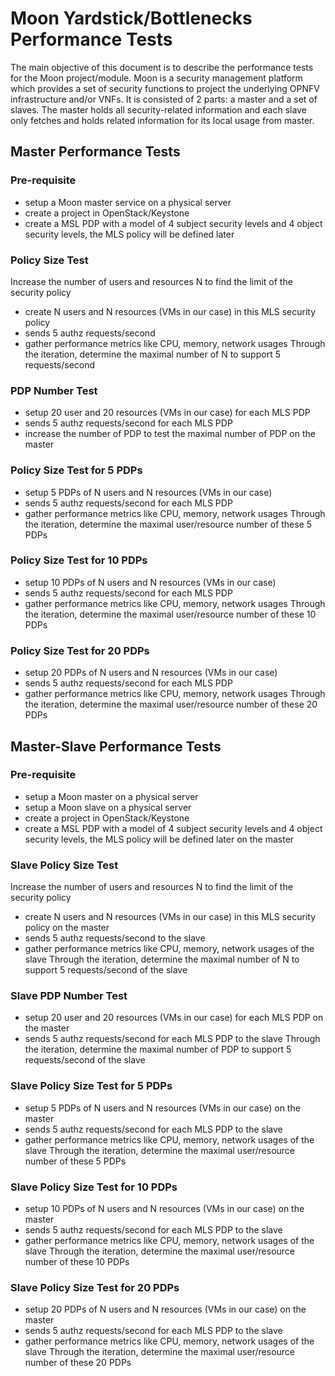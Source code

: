 # Moon Yardstick/Bottlenecks Performance Tests

The main objective of this document is to describe the performance tests for the Moon project/module. 
Moon is a security management platform which provides a set of security functions to project the underlying OPNFV infrastructure and/or VNFs. 
It is consisted of 2 parts: a master and a set of slaves. The master holds all security-related information and each slave only fetches and holds 
related information for its local usage from master. 

## Master Performance Tests
### Pre-requisite
- setup a Moon master service on a physical server 
- create a project in OpenStack/Keystone
- create a MSL PDP with a model of 4 subject security levels and 4 object security levels, the MLS policy will be defined later

### Policy Size Test
Increase the number of users and resources N to find the limit of the security policy
- create N users and N resources (VMs in our case) in this MLS security policy
- sends 5 authz requests/second
- gather performance metrics like CPU, memory, network usages
Through the iteration, determine the maximal number of N to support 5 requests/second 
  
### PDP Number Test  
- setup 20 user and 20 resources (VMs in our case) for each MLS PDP
- sends 5 authz requests/second for each MLS PDP
- increase the number of PDP to test the maximal number of PDP on the master
  
### Policy Size Test for 5 PDPs
- setup 5 PDPs of N users and N resources (VMs in our case)
- sends 5 authz requests/second for each MLS PDP
- gather performance metrics like CPU, memory, network usages
Through the iteration, determine the maximal user/resource number of these 5 PDPs

### Policy Size Test for 10 PDPs
- setup 10 PDPs of N users and N resources (VMs in our case)
- sends 5 authz requests/second for each MLS PDP
- gather performance metrics like CPU, memory, network usages
Through the iteration, determine the maximal user/resource number of these 10 PDPs

### Policy Size Test for 20 PDPs
- setup 20 PDPs of N users and N resources (VMs in our case)
- sends 5 authz requests/second for each MLS PDP
- gather performance metrics like CPU, memory, network usages
Through the iteration, determine the maximal user/resource number of these 20 PDPs


## Master-Slave Performance Tests
### Pre-requisite
- setup a Moon master on a physical server 
- setup a Moon slave on a physical server 
- create a project in OpenStack/Keystone
- create a MSL PDP with a model of 4 subject security levels and 4 object security levels, the MLS policy will be defined later on the master

### Slave Policy Size Test
Increase the number of users and resources N to find the limit of the security policy
- create N users and N resources (VMs in our case) in this MLS security policy on the master
- sends 5 authz requests/second to the slave
- gather performance metrics like CPU, memory, network usages of the slave
Through the iteration, determine the maximal number of N to support 5 requests/second of the slave 

### Slave PDP Number Test  
- setup 20 user and 20 resources (VMs in our case) for each MLS PDP on the master
- sends 5 authz requests/second for each MLS PDP to the slave
Through the iteration, determine the maximal number of PDP to support 5 requests/second of the slave

### Slave Policy Size Test for 5 PDPs
- setup 5 PDPs of N users and N resources (VMs in our case) on the master
- sends 5 authz requests/second for each MLS PDP to the slave
- gather performance metrics like CPU, memory, network usages of the slave
Through the iteration, determine the maximal user/resource number of these 5 PDPs

### Slave Policy Size Test for 10 PDPs
- setup 10 PDPs of N users and N resources (VMs in our case) on the master
- sends 5 authz requests/second for each MLS PDP to the slave
- gather performance metrics like CPU, memory, network usages of the slave
Through the iteration, determine the maximal user/resource number of these 10 PDPs

### Slave Policy Size Test for 20 PDPs
- setup 20 PDPs of N users and N resources (VMs in our case) on the master
- sends 5 authz requests/second for each MLS PDP to the slave
- gather performance metrics like CPU, memory, network usages of the slave
Through the iteration, determine the maximal user/resource number of these 20 PDPs

